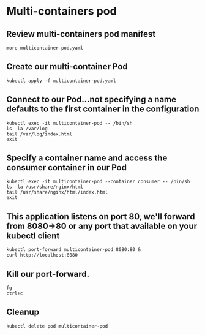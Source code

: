# Multi-containers pod

## Review multi-containers pod manifest

```shell
more multicontainer-pod.yaml
```

## Create our multi-container Pod

```shell
kubectl apply -f multicontainer-pod.yaml
```

## Connect to our Pod...not specifying a name defaults to the first container in the configuration

```shell
kubectl exec -it multicontainer-pod -- /bin/sh
ls -la /var/log
tail /var/log/index.html
exit
```

## Specify a container name and access the consumer container in our Pod

```shell
kubectl exec -it multicontainer-pod --container consumer -- /bin/sh
ls -la /usr/share/nginx/html
tail /usr/share/nginx/html/index.html
exit
```

## This application listens on port 80, we'll forward from 8080->80 or any port that available on your kubectl client

```shell
kubectl port-forward multicontainer-pod 8080:80 &
curl http://localhost:8080
```

## Kill our port-forward.

```shell
fg
ctrl+c
```

## Cleanup

```shell
kubectl delete pod multicontainer-pod
```
